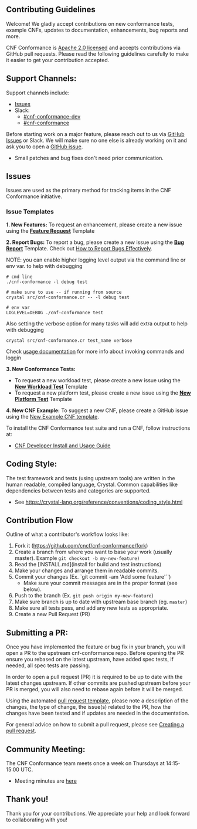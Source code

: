 Contributing Guidelines
---
Welcome! We gladly accept contributions on new conformance tests, example CNFs, updates to documentation, enhancements, bug reports and more.

CNF Conformance is [Apache 2.0 licensed](https://github.com/cncf/cnf-conformance/blob/master/LICENSE) and accepts contributions via GitHub pull requests.  Please read the following guidelines carefully to make it easier to get your contribution accepted.

Support Channels:
---
Support channels include:
- [Issues](https://github.com/cncf/cnf-conformance/issues)
- Slack:
    - [#cnf-conformance-dev](https://cloud-native.slack.com/archives/C014TNCEX8R) 
    - [#cnf-conformance](https://cloud-native.slack.com/archives/CV69TQW7Q)

Before starting work on a major feature, please reach out to us via [GitHub Issues](https://github.com/cncf/cnf-conformance/issues) or Slack. We will make sure no one else is already working on it and ask you to open a [GitHub issue](https://github.com/cncf/cnf-conformance/issues/new/choose).
- Small patches and bug fixes don't need prior communication.


Issues
---
Issues are used as the primary method for tracking items in the CNF Conformance initiative.

### Issue Templates

**1. New Features:** 
To request an enhancement, please create a new issue using the [**Feature Request**](https://github.com/cncf/cnf-conformance/issues/new?assignees=&labels=enhancement&template=feature-request.md&title=%5BFeature%5D) Template

**2. Report Bugs:**
To report a bug, please create a new issue using the [**Bug Report**](https://github.com/cncf/cnf-conformance/issues/new?assignees=&labels=bug&template=bug-report.md&title=%5BBUG%5D) Template. Check out [How to Report Bugs Effectively](https://www.chiark.greenend.org.uk/~sgtatham/bugs.html.).

NOTE: you can enable higher logging level output via the command line or env var. to help with debugging

```
# cmd line
./cnf-conformance -l debug test

# make sure to use -- if running from source
crystal src/cnf-conformance.cr -- -l debug test 

# env var
LOGLEVEL=DEBUG ./cnf-conformance test
```

Also setting the verbose option for many tasks will add extra output to help with debugging

```
crystal src/cnf-conformance.cr test_name verbose
```

Check [usage documentation](https://github.com/cncf/cnf-conformance/blob/master/USAGE.md) for more info about invoking commands and loggin

**3. New Conformance Tests:**
- To request a new workload test, please create a new issue using the [**New Workload Test**](https://github.com/cncf/cnf-conformance/issues/new?assignees=&labels=workload&template=new-workload-test.md&title=%5BWorkload%5D) Template
- To request a new platform test, please create a new issue using the [**New Platform Test**](https://github.com/cncf/cnf-conformance/issues/new?assignees=&labels=platform&template=new-platform-test.md&title=%5BPlatform%5D) Template

**4. New CNF Example:** 
To suggest a new CNF, please create a GitHub issue using the [New Example CNF template](https://github.com/cncf/cnf-conformance/issues/new?assignees=&labels=example+CNF&template=new-example-cnf.md&title=%5BCNF%5D).

To install the CNF Conformance test suite and run a CNF, follow instructions at:
- [CNF Developer Install and Usage Guide](https://github.com/cncf/cnf-conformance/blob/master/INSTALL.md#cnf-developer-install-and-usage-guide)

Coding Style: 
---
The test framework and tests (using upstream tools) are written in the human readable, compiled language, Crystal. Common capabilities like dependencies between tests and categories are supported.
- See https://crystal-lang.org/reference/conventions/coding_style.html


Contribution Flow
---
Outline of what a contributor's workflow looks like:

1. Fork it (https://github.com/cncf/cnf-conformance/fork)
1. Create a branch from where you want to base your work (usually master). Example `git checkout -b my-new-feature)`
1. Read the [INSTALL.md](install for build and test instructions)
1. Make your changes and arrange them in readable commits.
1. Commit your changes (Ex. `git commit -am 'Add some feature'``)
    - Make sure your commit messages are in the proper format (see below).
1. Push to the branch (Ex. `git push origin my-new-feature`)
1. Make sure branch is up to date with upstream base branch (eg. `master`)
1. Make sure all tests pass, and add any new tests as appropriate.
1. Create a new Pull Request (PR)

Submitting a PR:
---

Once you have implemented the feature or bug fix in your branch, you will open a PR to the upstream cnf-conformance repo. Before opening the PR ensure you rebased on the latest upstream, have added spec tests, if needed, all spec tests are passing.

In order to open a pull request (PR) it is required to be up to date with the latest changes upstream. If other commits are pushed upstream before your PR is merged, you will also need to rebase again before it will be merged.

Using the automated [pull request template](https://github.com/cncf/cnf-conformance/blob/master/.github/PULL_REQUEST_TEMPLATE.md), please note a description of the changes, the type of change, the issue(s) related to the PR, how the changes have been tested and if updates are needed in the documentation.

For general advice on how to submit a pull request, please see [Creating a pull request](https://help.github.com/en/github/collaborating-with-issues-and-pull-requests/creating-a-pull-request).


Community Meeting: 
---
The CNF Conformance team meets once a week on Thursdays at 14:15-15:00 UTC. 

- Meeting minutes are [here](https://docs.google.com/document/d/1IbrgjqIkOCvrrSG0DRE6X62UUZpBq-818Mn8q0nkkd0/edit#)

Thank you! 
---
Thank you for your contributions. We appreciate your help and look forward to collaborating with you!
